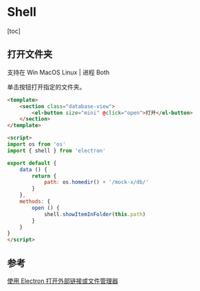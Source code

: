 # Shell

[toc]

## 打开文件夹
支持在 Win MacOS Linux | 进程 Both

单击按钮打开指定的文件夹。

```html
<template>
    <section class="database-view">
        <el-button size="mini" @click="open">打开</el-button>
    </section>
</template>

<script>
import os from 'os'
import { shell } from 'electron'

export default {
    data () {
        return {
            path: os.homedir() + '/mock-x/db/'
        }
    },
    methods: {
        open () {
            shell.showItemInFolder(this.path)
        }
    }
}
</script>
```

## 参考
[使用 Electron 打开外部链接或文件管理器](https://segmentfault.com/a/1190000008530047)  